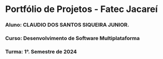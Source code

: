 # Portfólio de Projetos - Fatec Jacareí
### Aluno: CLAUDIO DOS SANTOS SIQUEIRA JUNIOR.
### Curso: Desenvolvimento de Software Multiplataforma
### Turma: 1°. Semestre de 2024
